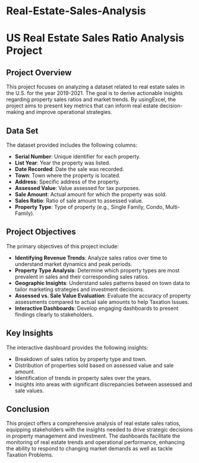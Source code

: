 # Real-Estate-Sales-Analysis
# US Real Estate Sales Ratio Analysis Project

## Project Overview
This project focuses on analyzing a dataset related to real estate sales in the U.S. for the year 2019-2021. The goal is to derive actionable insights regarding property sales ratios and market trends. By usingExcel, the project aims to present key metrics that can inform real estate decision-making and improve operational strategies.

## Data Set
The dataset provided includes the following columns:

- **Serial Number**: Unique identifier for each property.
- **List Year**: Year the property was listed.
- **Date Recorded**: Date the sale was recorded.
- **Town**: Town where the property is located.
- **Address**: Specific address of the property.
- **Assessed Value**: Value assessed for tax purposes.
- **Sale Amount**: Actual amount for which the property was sold.
- **Sales Ratio**: Ratio of sale amount to assessed value.
- **Property Type**: Type of property (e.g., Single Family, Condo, Multi-Family).

## Project Objectives
The primary objectives of this project include:

- **Identifying Revenue Trends**: Analyze sales ratios over time to understand market dynamics and peak periods.
- **Property Type Analysis**: Determine which property types are most prevalent in sales and their corresponding sales ratios.
- **Geographic Insights**: Understand sales patterns based on town data to tailor marketing strategies and investment decisions.
- **Assessed vs. Sale Value Evaluation**: Evaluate the accuracy of property assessments compared to actual sale amounts to help Taxation Issues.
- **Interactive Dashboards**: Develop engaging dashboards to present findings clearly to stakeholders.

## Key Insights
The interactive dashboard provides the following insights:

- Breakdown of sales ratios by property type and town.
- Distribution of properties sold based on assessed value and sale amount.
- Identification of trends in property sales over the years.
- Insights into areas with significant discrepancies between assessed and sale values.

## Conclusion
This project offers a comprehensive analysis of real estate sales ratios, equipping stakeholders with the insights needed to drive strategic decisions in property management and investment. The dashboards facilitate the monitoring of real estate trends and operational performance, enhancing the ability to respond to changing market demands as well as tackle Taxation Problems.


